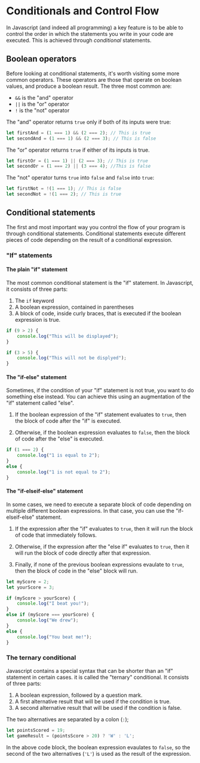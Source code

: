 # Conditionals and Control Flow

In Javascript (and indeed all programming) a key feature is to be able to control the order in which the statements you write in your code are executed. This is achieved through _conditional_ statements.

## Boolean operators

Before looking at conditional statements, it's worth visiting some more common operators. These operators are those that operate on boolean values, and produce a boolean result. The three most common are:

 - `&&` is the "and" operator
 - `||` is the "or" operator
 - `!` is the "not" operator

The "and" operator returns `true` only if both of its inputs were true:

```javascript
let firstAnd = (1 === 1) && (2 === 2); // This is true
let secondAnd = (1 === 1) && (2 === 3); // This is false
```

The "or" operator returns `true` if either of its inputs is true. 

```javascript
let firstOr = (1 === 1) || (2 === 3); // This is true
let secondOr = (1 === 2) || (3 === 4); //This is false
```

The "not" operator turns `true` into `false` and `false` into `true`:

```javascript
let firstNot = !(1 === 1); // This is false
let secondNot = !(1 === 2); // This is true
```

## Conditional statements

The first and most important way you control the flow of your program is through conditional statements. Conditional statements execute different pieces of code depending on the result of a conditional expression.

### "If" statements

#### The plain "if" statement

The most common conditional statement is the "if" statement. In Javascript, it consists of three parts:

1. The `if` keyword
2. A boolean expression, contained in parentheses
3. A block of code, inside curly braces, that is executed if the boolean expression is true.

```javascript
if (9 > 2) {
    console.log("This will be displayed");
}

if (3 > 5) {
    console.log("This will not be displyed");
}
```

#### The "if-else" statement

Sometimes, if the condition of your "if" statement is not true, you want to do something else instead. You can achieve this using an augmentation of the "if" statement called "else".

1. If the boolean expression of the "if" statement evaluates to `true`, then the block of code after the "if" is executed.

2. Otherwise, if the boolean expression evaluates to `false`, then the block of code after the "else" is executed.

```javascript
if (1 === 2) {
    console.log("1 is equal to 2");
}
else {
    console.log("1 is not equal to 2");
}
```

#### The "if-elseif-else" statement

In some cases, we need to execute a separate block of code depending on multiple different boolean expressions. In that case, you can use the "if-elseif-else" statement.

1. If the expression after the "if" evaluates to `true`, then it will run the block of code that immediately follows.

2. Otherwise, if the expression after the "else if" evaluates to `true`, then it will run the block of code directly after that expression.

3. Finally, if none of the previous boolean expressions evaulate to `true`, then the block of code in the "else" block will run.

```javascript
let myScore = 2;
let yourScore = 3;

if (myScore > yourScore) {
    console.log("I beat you!");
}
else if (myScore === yourScore) {
    console.log("We drew");
}
else {
    console.log("You beat me!");
}
```

### The ternary conditional

Javascript contains a special syntax that can be shorter than an "if" statement in certain cases. it is called the "ternary" conditional. It consists of three parts:

1. A boolean expression, followed by a question mark.
2. A first alternative result that will be used if the condition is true.
3. A second alternative result that will be used if the condition is false.

The two alternatives are separated by a colon (`:`);

```javascript
let pointsScored = 19;
let gameResult = (pointsScore > 20) ? 'W' : 'L';
```

In the above code block, the boolean expression evaulates to `false`, so the second of the two alternatives (`'L'`) is used as the result of the expression.